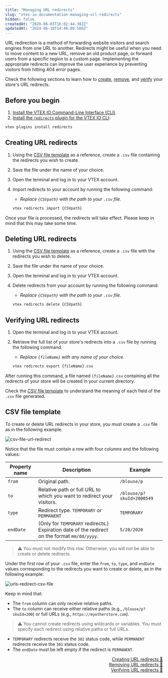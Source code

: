 ```yaml
---
title: "Managing URL redirects"
slug: "vtex-io-documentation-managing-url-redirects"
hidden: false
createdAt: "2020-06-03T16:02:44.302Z"
updatedAt: "2024-06-18T14:48:09.566Z"
---
```


URL redirection is a method of forwarding website visitors and search engines from one URL to another. Redirects might be useful when you need to move content to a new URL, remove an old product page, or forward users from a specific region to a custom page. Implementing the appropriate redirects can improve the user experience by preventing visitors from hitting 404 error pages.

Check the following sections to learn how to [create](#creating-url-redirects), [remove](#deleting-url-redirects), and [verify](#verifying-url-redirects) your store's URL redirects.

## Before you begin

1. [Install the VTEX IO Command-Line Interface (CLI)](https://developers.vtex.com/docs/guides/vtex-io-documentation-vtex-io-cli-installation-and-command-reference).
2. [Install the `redirects` plugin for the VTEX IO CLI](https://developers.vtex.com/docs/guides/vtex-io-documentation-vtex-io-cli-plugins#installing-a-plugin):

  ```sh
  vtex plugins install redirects
  ```

## Creating URL redirects

1. Using the [CSV file template](#csv-file-template) as a reference, create a `.csv` file containing the redirects you wish to create.
2. Save the file under the name of your choice.
3. Open the terminal and log in to your VTEX account.
4. Import redirects to your account by running the following command:
    - *Replace `{CSVpath}` with the path to your `.csv` file.*

    ```sh
    vtex redirects import {CSVpath}
    ```

Once your file is processed, the redirects will take effect. Please keep in mind that this may take some time.

## Deleting URL redirects

1. Using the [CSV file template](#csv-file-template) as a reference, create a `.csv` file with the redirects you wish to delete.
2. Save the file under the name of your choice.
3. Open the terminal and log in to your VTEX account.
4. Delete redirects from your account by running the following command:
    - *Replace `{CSVpath}` with the path to your `.csv` file.*

    ```sh
    vtex redirects delete {CSVpath}
    ```

## Verifying URL redirects

1. Open the terminal and log in to your VTEX account.
2. Retrieve the full list of your store's redirects into a `.csv` file by running the following command.
    - *Replace `{fileName}` with any name of your choice.*

    ```sh
    vtex redirects export {fileName}.csv
    ```

After running this command, a file named `{fileName}.csv` containing all the redirects of your store will be created in your current directory.

Check the [CSV file template](#csv-file-template) to understand the meaning of each field of the `.csv` file generated.

## CSV file template

To create or delete URL redirects in your store, you must create a `.csv` file as in the following example.

![csv-file-url-redirect](https://cdn.jsdelivr.net/gh/vtexdocs/dev-portal-content@main/images/vtex-io-documentation-managing-url-redirects-0.png)

Notice that the file must contain a row with four columns and the following values:

| Property name | Description                                                                                   | Example                   |
| ------------- | --------------------------------------------------------------------------------------------- | ------------------------- |
| `from`        | Original path.                                                                                | `/blouse/p`               |
| `to`          | Relative path or full URL to which you want to redirect your visitors.                        | `/blouse/p?skuId=2000549` |
| `type`        | Redirect type. `TEMPORARY` or `PERMANENT`                                                     | `TEMPORARY`               |
| `endDate`     | (Only for `TEMPORARY` redirects.) Expiration date of the redirect on the format `mm/dd/yyyy`. | `5/20/2020`               |

> ⚠️ You must not modify this row. Otherwise, you will not be able to create or delete redirects.

Under the first row of your `.csv` file, enter the `from`, `to`, `type`, and `endDate` values corresponding to the redirects you want to create or delete, as in the following example:

![urls-redirect-csv-file](https://cdn.jsdelivr.net/gh/vtexdocs/dev-portal-content@main/images/vtex-io-documentation-managing-url-redirects-1.png)

Keep in mind that:

- The `from` column can only receive relative paths.
- The `to` column can receive either relative paths (e.g., `/blouse/p?skuId=200`) or full URLs (e.g., `https://myotherstore.com`).

> ⚠️ You cannot create redirects using wildcards or variables. You must specify each redirect using relative paths or full URLs.
  
- `TEMPORARY` redirects receive the `302` status code, while `PERMANENT` redirects receive the `301` status code.
- The `endDate` must be left empty if the redirect is `PERMANENT`.

<div style="text-align: right"><a href="#creating-url-redirects">Creating URL redirects 🔼</a></div>
<div style="text-align: right"><a href="#deleting-url-redirects">Removing URL redirects 🔼</a></div>
<div style="text-align: right"><a href="#verifying-url-redirects">Verifying URL redirects 🔼</a></div>
